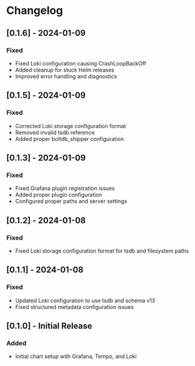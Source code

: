 # Changelog

## [0.1.6] - 2024-01-09
### Fixed
- Fixed Loki configuration causing CrashLoopBackOff
- Added cleanup for stuck Helm releases
- Improved error handling and diagnostics

## [0.1.5] - 2024-01-09
### Fixed
- Corrected Loki storage configuration format
- Removed invalid tsdb reference
- Added proper boltdb_shipper configuration

## [0.1.3] - 2024-01-09
### Fixed
- Fixed Grafana plugin registration issues
- Added proper plugin configuration
- Configured proper paths and server settings

## [0.1.2] - 2024-01-08
### Fixed
- Fixed Loki storage configuration format for tsdb and filesystem paths

## [0.1.1] - 2024-01-08
### Fixed
- Updated Loki configuration to use tsdb and schema v13
- Fixed structured metadata configuration issues

## [0.1.0] - Initial Release
### Added
- Initial chart setup with Grafana, Tempo, and Loki 
